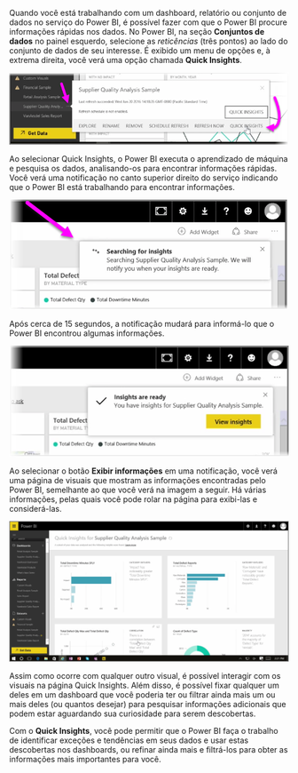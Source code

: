 Quando você está trabalhando com um dashboard, relatório ou conjunto de dados no serviço do Power BI, é possível fazer com que o Power BI procure informações rápidas nos dados. No Power BI, na seção **Conjuntos de dados** no painel esquerdo, selecione as *reticências* (três pontos) ao lado do conjunto de dados de seu interesse. É exibido um menu de opções e, à extrema direita, você verá uma opção chamada **Quick Insights**.

![](media/4-1a-quick-insights/4-1a_1.png)

Ao selecionar Quick Insights, o Power BI executa o aprendizado de máquina e pesquisa os dados, analisando-os para encontrar informações rápidas. Você verá uma notificação no canto superior direito do serviço indicando que o Power BI está trabalhando para encontrar informações.

![](media/4-1a-quick-insights/4-1a_2.png)

Após cerca de 15 segundos, a notificação mudará para informá-lo que o Power BI encontrou algumas informações.

![](media/4-1a-quick-insights/4-1a_3.png)

Ao selecionar o botão **Exibir informações** em uma notificação, você verá uma página de visuais que mostram as informações encontradas pelo Power BI, semelhante ao que você verá na imagem a seguir. Há várias informações, pelas quais você pode rolar na página para exibi-las e considerá-las.

![](media/4-1a-quick-insights/4-1a_4.png)

Assim como ocorre com qualquer outro visual, é possível interagir com os visuais na página Quick Insights. Além disso, é possível fixar qualquer um deles em um dashboard que você poderia ter ou filtrar ainda mais um ou mais deles (ou quantos desejar) para pesquisar informações adicionais que podem estar aguardando sua curiosidade para serem descobertas.

Com o **Quick Insights**, você pode permitir que o Power BI faça o trabalho de identificar exceções e tendências em seus dados e usar estas descobertas nos dashboards, ou refinar ainda mais e filtrá-los para obter as informações mais importantes para você.


